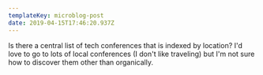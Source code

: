```yaml
---
templateKey: microblog-post
date: 2019-04-15T17:46:20.937Z
---
```


Is there a central list of tech conferences that is indexed by location? I'd love to go to lots of local conferences (I don't like traveling) but I'm not sure how to discover them other than organically.
